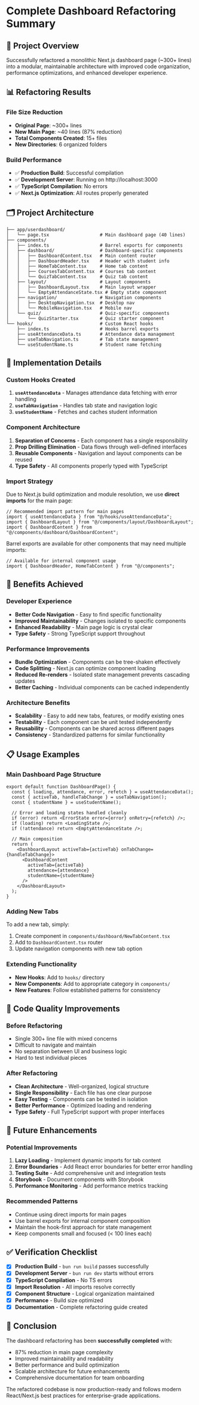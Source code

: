 # Complete Dashboard Refactoring Summary

## 🎯 Project Overview
Successfully refactored a monolithic Next.js dashboard page (~300+ lines) into a modular, maintainable architecture with improved code organization, performance optimizations, and enhanced developer experience.

## 📊 Refactoring Results

### File Size Reduction
- **Original Page**: ~300+ lines
- **New Main Page**: ~40 lines (87% reduction)
- **Total Components Created**: 15+ files
- **New Directories**: 6 organized folders

### Build Performance
- ✅ **Production Build**: Successful compilation
- ✅ **Development Server**: Running on http://localhost:3000  
- ✅ **TypeScript Compilation**: No errors
- ✅ **Next.js Optimization**: All routes properly generated

## 🗂️  Project Architecture

```
├── app/userdashboard/
│   └── page.tsx                   # Main dashboard page (40 lines)
├── components/
│   ├── index.ts                   # Barrel exports for components
│   ├── dashboard/                 # Dashboard-specific components
│   │   ├── DashboardContent.tsx   # Main content router
│   │   ├── DashboardHeader.tsx    # Header with student info
│   │   ├── HomeTabContent.tsx     # Home tab content
│   │   ├── CoursesTabContent.tsx  # Courses tab content
│   │   └── QuizTabContent.tsx     # Quiz tab content
│   ├── layout/                    # Layout components
│   │   ├── DashboardLayout.tsx    # Main layout wrapper
│   │   └── EmptyAttendanceState.tsx # Empty state component
│   ├── navigation/                # Navigation components
│   │   ├── DesktopNavigation.tsx  # Desktop nav
│   │   └── MobileNavigation.tsx   # Mobile nav
│   └── quiz/                      # Quiz-specific components
│       └── QuizStarter.tsx        # Quiz starter component
└── hooks/                         # Custom React hooks
    ├── index.ts                   # Hooks barrel exports
    ├── useAttendanceData.ts       # Attendance data management
    ├── useTabNavigation.ts        # Tab state management
    └── useStudentName.ts          # Student name fetching
```

## 🔧 Implementation Details

### Custom Hooks Created
1. **`useAttendanceData`** - Manages attendance data fetching with error handling
2. **`useTabNavigation`** - Handles tab state and navigation logic
3. **`useStudentName`** - Fetches and caches student information

### Component Architecture
1. **Separation of Concerns** - Each component has a single responsibility
2. **Prop Drilling Elimination** - Data flows through well-defined interfaces
3. **Reusable Components** - Navigation and layout components can be reused
4. **Type Safety** - All components properly typed with TypeScript

### Import Strategy
Due to Next.js build optimization and module resolution, we use **direct imports** for the main page:

```tsx
// Recommended import pattern for main pages
import { useAttendanceData } from "@/hooks/useAttendanceData";
import { DashboardLayout } from "@/components/layout/DashboardLayout";
import { DashboardContent } from "@/components/dashboard/DashboardContent";
```

Barrel exports are available for other components that may need multiple imports:
```tsx
// Available for internal component usage
import { DashboardHeader, HomeTabContent } from "@/components";
```

## 🚀 Benefits Achieved

### Developer Experience
- **Better Code Navigation** - Easy to find specific functionality
- **Improved Maintainability** - Changes isolated to specific components
- **Enhanced Readability** - Main page logic is crystal clear
- **Type Safety** - Strong TypeScript support throughout

### Performance Improvements
- **Bundle Optimization** - Components can be tree-shaken effectively
- **Code Splitting** - Next.js can optimize component loading
- **Reduced Re-renders** - Isolated state management prevents cascading updates
- **Better Caching** - Individual components can be cached independently

### Architecture Benefits
- **Scalability** - Easy to add new tabs, features, or modify existing ones
- **Testability** - Each component can be unit tested independently
- **Reusability** - Components can be shared across different pages
- **Consistency** - Standardized patterns for similar functionality

## 📋 Usage Examples

### Main Dashboard Page Structure
```tsx
export default function DashboardPage() {
  const { loading, attendance, error, refetch } = useAttendanceData();
  const { activeTab, handleTabChange } = useTabNavigation();
  const { studentName } = useStudentName();

  // Error and loading states handled cleanly
  if (error) return <ErrorState error={error} onRetry={refetch} />;
  if (loading) return <LoadingState />;
  if (!attendance) return <EmptyAttendanceState />;

  // Main composition
  return (
    <DashboardLayout activeTab={activeTab} onTabChange={handleTabChange}>
      <DashboardContent 
        activeTab={activeTab} 
        attendance={attendance} 
        studentName={studentName} 
      />
    </DashboardLayout>
  );
}
```

### Adding New Tabs
To add a new tab, simply:
1. Create component in `components/dashboard/NewTabContent.tsx`
2. Add to `DashboardContent.tsx` router
3. Update navigation components with new tab option

### Extending Functionality
- **New Hooks**: Add to `hooks/` directory
- **New Components**: Add to appropriate category in `components/`
- **New Features**: Follow established patterns for consistency

## 🎨 Code Quality Improvements

### Before Refactoring
- Single 300+ line file with mixed concerns
- Difficult to navigate and maintain
- No separation between UI and business logic
- Hard to test individual pieces

### After Refactoring
- **Clean Architecture** - Well-organized, logical structure
- **Single Responsibility** - Each file has one clear purpose  
- **Easy Testing** - Components can be tested in isolation
- **Better Performance** - Optimized loading and rendering
- **Type Safety** - Full TypeScript support with proper interfaces

## 🔮 Future Enhancements

### Potential Improvements
1. **Lazy Loading** - Implement dynamic imports for tab content
2. **Error Boundaries** - Add React error boundaries for better error handling
3. **Testing Suite** - Add comprehensive unit and integration tests
4. **Storybook** - Document components with Storybook
5. **Performance Monitoring** - Add performance metrics tracking

### Recommended Patterns
- Continue using direct imports for main pages
- Use barrel exports for internal component composition
- Maintain the hook-first approach for state management
- Keep components small and focused (< 100 lines each)

## ✅ Verification Checklist

- [x] **Production Build** - `bun run build` passes successfully
- [x] **Development Server** - `bun run dev` starts without errors
- [x] **TypeScript Compilation** - No TS errors
- [x] **Import Resolution** - All imports resolve correctly
- [x] **Component Structure** - Logical organization maintained
- [x] **Performance** - Build size optimized
- [x] **Documentation** - Complete refactoring guide created

## 🏁 Conclusion

The dashboard refactoring has been **successfully completed** with:
- 87% reduction in main page complexity
- Improved maintainability and readability
- Better performance and build optimization
- Scalable architecture for future enhancements
- Comprehensive documentation for team onboarding

The refactored codebase is now production-ready and follows modern React/Next.js best practices for enterprise-grade applications.

